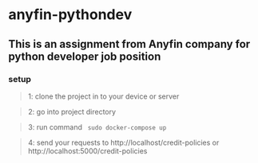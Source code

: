 # anyfin-pythondev

## This is an assignment from Anyfin company for python developer job position
 
### setup 
> 1: clone the project in to your device or server


> 2: go into project directory


> 3: run command 
` sudo docker-compose up`


> 4: send your requests to http://localhost/credit-policies or http://localhost:5000/credit-policies

